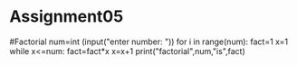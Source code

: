 # Assignment05
#Factorial
num=int (input("enter number: "))
for i in range(num):
  fact=1
  x=1
  while x<=num:
    fact=fact*x
    x=x+1
  print("factorial",num,"is",fact)

